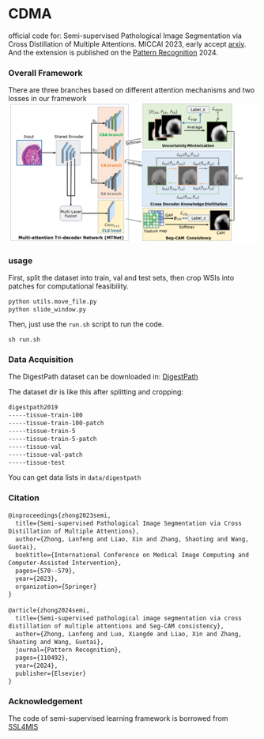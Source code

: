 # CDMA
official code for: Semi-supervised Pathological Image Segmentation via Cross Distillation of Multiple Attentions. MICCAI 2023, early accept [arxiv](https://arxiv.org/abs/2305.18830).
And the extension is published on the [Pattern Recognition](https://www.sciencedirect.com/science/article/pii/S0031320324002437) 2024.

### Overall Framework
There are three branches based on different attention mechanisms and two losses in our framework
![overall](https://github.com/HiLab-git/CDMA/blob/main/pics/overall2.png)

### usage
First, split the dataset into train, val and test sets, then crop WSIs into patches for computational feasibility.
```
python utils.move_file.py
python slide_window.py
```

Then, just use the ```run.sh``` script to run the code.
```
sh run.sh
```

### Data Acquisition
The DigestPath dataset can be downloaded in: [DigestPath](https://digestpath2019.grand-challenge.org/)

The dataset dir is like this after splitting and cropping:
```
digestpath2019
-----tissue-train-100
-----tissue-train-100-patch
-----tissue-train-5
-----tissue-train-5-patch
-----tissue-val
-----tissue-val-patch
-----tissue-test
```

You can get data lists in ```data/digestpath```
### Citation
```
@inproceedings{zhong2023semi,
  title={Semi-supervised Pathological Image Segmentation via Cross Distillation of Multiple Attentions},
  author={Zhong, Lanfeng and Liao, Xin and Zhang, Shaoting and Wang, Guotai},
  booktitle={International Conference on Medical Image Computing and Computer-Assisted Intervention},
  pages={570--579},
  year={2023},
  organization={Springer}
}

@article{zhong2024semi,
  title={Semi-supervised pathological image segmentation via cross distillation of multiple attentions and Seg-CAM consistency},
  author={Zhong, Lanfeng and Luo, Xiangde and Liao, Xin and Zhang, Shaoting and Wang, Guotai},
  journal={Pattern Recognition},
  pages={110492},
  year={2024},
  publisher={Elsevier}
}
```

### Acknowledgement
The code of semi-supervised learning framework is borrowed from [SSL4MIS](https://github.com/HiLab-git/SSL4MIS)

